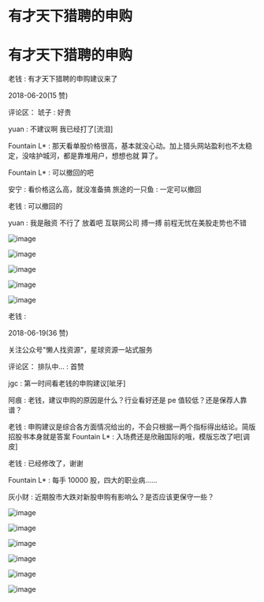 # 有才天下猎聘的申购

# 有才天下猎聘的申购

老钱 : 有才天下猎聘的申购建议来了

2018-06-20(15 赞)

评论区： 琥子 : 好贵

yuan : 不建议啊 我已经打了[流泪]

Fountain L* : 那天看单股价格很高，基本就没心动。加上猎头网站盈利也不太稳定，没啥护城河，都是靠堆用户，想想也就 算了。

Fountain L* : 可以撤回的吧

安宁 : 看价格这么高，就没准备搞 旅途的一只鱼 : 一定可以撤回

老钱 : 可以撤回的

yuan : 我是融资 不行了 放着吧 互联网公司 搏一搏 前程无忧在美股走势也不错

![image](img/Image_645.png)

![image](img/Image_646.png)

![image](img/Image_647.png)

![image](img/Image_648.png)

![image](img/Image_649.png)

老钱 :

2018-06-19(36 赞)

关注公众号"懒人找资源"，星球资源一站式服务

评论区： 排队中... : 首赞

jgc : 第一时间看老钱的申购建议[呲牙]

阿痕 : 老钱，建议申购的原因是什么？行业看好还是 pe 值较低？还是保荐人靠谱？

老钱 : 申购建议是综合各方面情况给出的，不会只根据一两个指标得出结论。简版招股书本身就是答案 Fountain L* : 入场费还是欣融国际的哦，模版忘改了吧[调皮]

老钱 : 已经修改了，谢谢

Fountain L* : 每手 10000 股，四大的职业病……

灰小财 : 近期股市大跌对新股申购有影响么？是否应该更保守一些？

![image](img/Image_650.png)

![image](img/Image_651.png)

![image](img/Image_652.png)

![image](img/Image_653.png)

![image](img/Image_654.png)

![image](img/Image_655.png)
